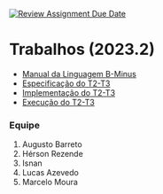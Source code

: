 [![Review Assignment Due Date](https://classroom.github.com/assets/deadline-readme-button-24ddc0f5d75046c5622901739e7c5dd533143b0c8e959d652212380cedb1ea36.svg)](https://classroom.github.com/a/KrU1FiIh)
# Trabalhos (2023.2)

- [Manual da Linguagem B-Minus](./T2-T3/lib/B-MINUS-DOCUMENTATION.md)
- [Especificação do T2-T3](./T2-T3/SPECIFICATION.md)
- [Implementação do T2-T3](./T2-T3/src)
- [Execução do T2-T3](./T2-T3/README.md)


### Equipe
1. Augusto Barreto
2. Hérson Rezende
3. Isnan
4. Lucas Azevedo
5. Marcelo Moura
